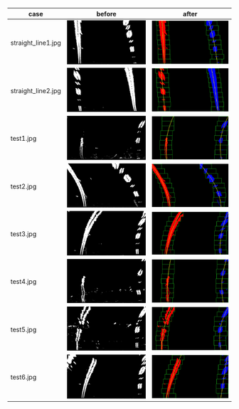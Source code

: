 
|case|before|after|
|-|-|-|
|straight_line1.jpg|<img src="../output_images/perspective_images/straight_lines1.jpg" title="original" width=240>| <img src="../output_images/polyfit_images/straight_lines1.jpg" title="binaried" width=240>|
|straight_line2.jpg|<img src="../output_images/perspective_images/straight_lines2.jpg" title="original" width=240>| <img src="../output_images/polyfit_images/straight_lines2.jpg" title="binaried" width=240>|
|test1.jpg         |<img src="../output_images/perspective_images/test1.jpg" title="original" width=240>         | <img src="../output_images/polyfit_images/test1.jpg" title="binaried" width=240>|
|test2.jpg         |<img src="../output_images/perspective_images/test2.jpg" title="original" width=240>         | <img src="../output_images/polyfit_images/test2.jpg" title="binaried" width=240>|
|test3.jpg         |<img src="../output_images/perspective_images/test3.jpg" title="original" width=240>         | <img src="../output_images/polyfit_images/test3.jpg" title="binaried" width=240>|
|test4.jpg         |<img src="../output_images/perspective_images/test4.jpg" title="original" width=240>         | <img src="../output_images/polyfit_images/test4.jpg" title="binaried" width=240>|
|test5.jpg         |<img src="../output_images/perspective_images/test5.jpg" title="original" width=240>         | <img src="../output_images/polyfit_images/test5.jpg" title="binaried" width=240>|
|test6.jpg         |<img src="../output_images/perspective_images/test6.jpg" title="original" width=240>         | <img src="../output_images/polyfit_images/test6.jpg" title="binaried" width=240>|
